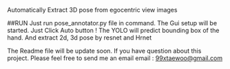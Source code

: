 Automatically Extract 3D pose from egocentric view images

##RUN
Just run pose_annotator.py file in command. The Gui setup will be started. 
Just Click Auto button !
The YOLO will predict bounding box of the hand. And extract 2d, 3d pose by resnet and Hrnet


The Readme file will be update soon. If you have question about this project. Please feel free to send me an email 
email : 99xtaewoo@gmail.com
